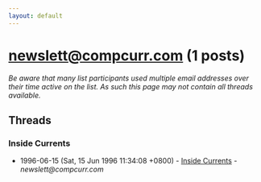 ```yaml
---
layout: default
---
```


# newslett@compcurr.com (1 posts)

_Be aware that many list participants used multiple email addresses over their time active on the list. As such this page may not contain all threads available._

## Threads

### Inside Currents
+ 1996-06-15 (Sat, 15 Jun 1996 11:34:08 +0800) - [Inside Currents](/archive/1996/06/4c0f0325711c06b5d1189c933381d3ba1fa37986fe6403443a6a2db6afd30aae) - _newslett@compcurr.com_

